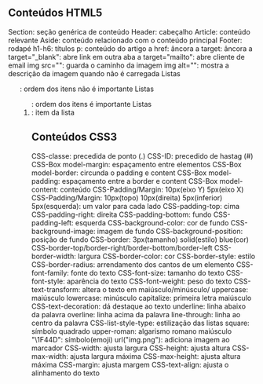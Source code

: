 

## Conteúdos HTML5

Section: seção genérica de conteúdo
Header: cabeçalho
Article: conteúdo relevante
Aside: conteúdo relacionado com o conteúdo principal
Footer: rodapé
h1-h6: títulos
p: conteúdo do artigo
a href: âncora<link>
a target: âncora<config do link>
a target="_blank": abre link em outra aba
a target="mailto": abre cliente de email
img src="": guarda o caminho da imagem 
img alt="": mostra a descrição da imagem quando não é carregada
Listas<ul>: ordem dos itens não é importante
Listas<ol>: ordem dos itens é importante
Listas<li>: item da lista

## Conteúdos CSS3

CSS-classe: precedida de ponto (.)
CSS-ID: precedido de hastag (#)
CSS-Box model-margin: espaçamento entre elementos
CSS-Box model-border: circunda o padding e content
CSS-Box model-padding: espaçamento entre a border e content
CSS-Box model-content: conteúdo
CSS-Padding/Margin: 10px(eixo Y) 5px(eixo X)
CSS-Padding/Margin: 10px(topo) 10px(direita) 5px(inferior) 5px(esquerda): um valor para cada lado
CSS-padding-top: cima
CSS-padding-right: direita
CSS-padding-bottom: fundo
CSS-padding-left: esquerda
CSS-background-color: cor de fundo
CSS-background-image: imagem de fundo
CSS-background-position: posição de fundo
CSS-border: 3px(tamanho) solid(estilo) blue(cor)
CSS-border-top/border-right/border-bottom/border-left
CSS-border-width: largura
CSS-border-color: cor
CSS-border-style: estilo
CSS-border-radius: arrendamento dos cantos de um elemento
CSS-font-family: fonte do texto
CSS-font-size: tamanho do texto
CSS-font-style: aparência do texto
CSS-font-weight: peso do texto
CSS-text-transform: altera o texto em maiúsculo/minúsculo/
    uppercase: maiúsculo
    lowercase: minúsculo
    capitalize: primeira letra maiúsculo
CSS-text-decoration: dá destaque ao texto
    underline: linha abaixo da palavra
    overline: linha acima da palavra
    line-through: linha ao centro da palavra
CSS-list-style-type: estilização das listas
    square: símbolo quadrado
    upper-roman: algarismo romano maiúsculo
    "\1F44D": símbolo(emoji)
    url("img.png"): adiciona imagem ao marcador
CSS-width: ajusta largura
CSS-height: ajusta altura
CSS-max-width: ajusta largura máxima
CSS-max-height: ajusta altura máxima
CSS-margin: ajusta margem
CSS-text-align: ajusta o alinhamento do texto